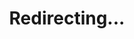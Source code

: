 ---
title: Redirecting...
layout: redirect
sitemap: false
permalink: /participants/France
redirect_to: /participants/FRA/
---